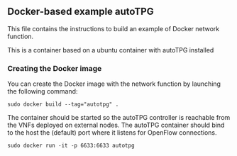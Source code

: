 ## Docker-based example autoTPG

This file contains the instructions to build an example of Docker network function.

This is a container based on a ubuntu container with autoTPG installed

### Creating the Docker image

You can create the Docker image with the network function by launching the following command:

    sudo docker build --tag="autotpg" .
    
The container should be started so the autoTPG controller is reachable from the VNFs deployed on external nodes.
The autoTPG container should bind to the host the (default) port where it listens for OpenFlow connections.

    sudo docker run -it -p 6633:6633 autotpg

